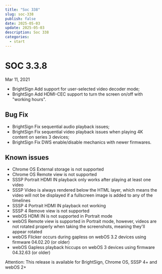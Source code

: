```yaml
---
title: "Soc 338"
slug: soc-338
publish: false
date: 2025-05-03
update: 2025-05-03
description: Soc 338
categories:
  - start
---
```


SOC 3.3.8
=========

Mar 11, 2021

* BrightSign Add support for user-selected video decoder mode;
* BrightSign Add HDMI-CEC support to turn the screen on/off with "working hours".

Bug Fix
-------

* BrightSign Fix sequential audio playback issues;
* BrightSign Fix sequential video playback issues when playing 4K content on series 3 devices;
* BrightSign Fix DWS enable/disable mechanics with newer firmwares.

Known issues
------------

* Chrome OS External storage is not supported
* Chrome OS Remote view is not supported
* SSSP Portrait HDMI IN playback only works after playing at least one video
* SSSP Video is always rendered below the HTML layer, which means the video will not be displayed if a fullscreen image is added to any of the timelines
* SSSP 4 Portrait HDMI IN playback not working
* SSSP 4 Remove view is not supported
* webOS HDMI IN is not supported in Portrait mode
* webOS Remote view is supported in Portrait mode, however, videos are not rotated properly when taking the screenshots, meaning they'll appear rotated
* webOS Flicker occurs during gapless on webOS 3.2 devices using firmware 04.02.20 (or older)
* webOS Gapless playback hiccups on webOS 3 devices using firmware 04.32.63 (or older)

Attention: This release is available for BrightSign, Chrome OS, SSSP 4+ and webOS 2+

